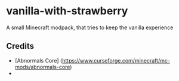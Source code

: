 # vanilla-with-strawberry
A small Minecraft modpack, that tries to keep the vanilla experience

## Credits

- [Abnormals Core] (https://www.curseforge.com/minecraft/mc-mods/abnormals-core)
- 
